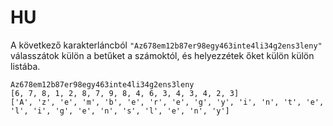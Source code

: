 # HU
A következő karakterláncból `"Az678em12b87er98egy463inte4li34g2ens3leny"` válasszátok külön a betűket a számoktól, és helyezzétek őket külön külön listába.

```
Az678em12b87er98egy463inte4li34g2ens3leny
[6, 7, 8, 1, 2, 8, 7, 9, 8, 4, 6, 3, 4, 3, 4, 2, 3]
['A', 'z', 'e', 'm', 'b', 'e', 'r', 'e', 'g', 'y', 'i', 'n', 't', 'e', 'l', 'i', 'g', 'e', 'n', 's', 'l', 'e', 'n', 'y']
```